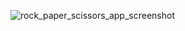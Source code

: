 ![rock_paper_scissors_app_screenshot](https://user-images.githubusercontent.com/13876640/236344661-8ac4199a-21b5-45b8-b61a-f6a3c1f6e54e.png)
